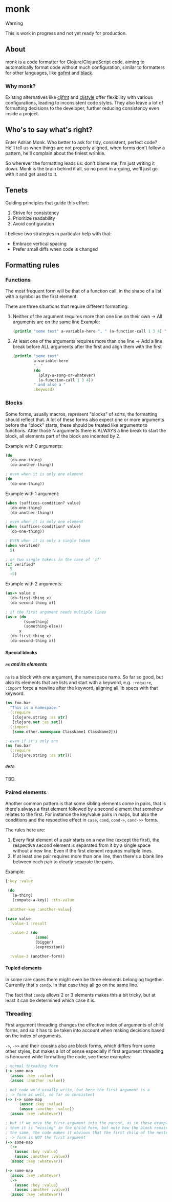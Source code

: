 # monk

> [!WARNING]
> This is work in progress and not yet ready for production.

## About

monk is a code formatter for Clojure/ClojureScript code, aiming to
automatically format code without much configuration, similar to formatters for
other languages, like [gofmt](https://pkg.go.dev/cmd/gofmt) and
[black](https://github.com/psf/black).

### Why monk?

Existing alternatives like [cljfmt](https://github.com/weavejester/cljfmt) and
[cljstyle](https://github.com/greglook/cljstyle) offer flexibility with various
configurations, leading to inconsistent code styles. They also leave a lot of
formatting decisions to the developer, further reducing consistency even inside
a project.

## Who's to say what's right?

Enter Adrian Monk. Who better to ask for tidy, consistent, perfect code?
He'll tell us when things are not properly aligned, when forms don't follow a
pattern, he'll complain about the tiniest wrinkle.

So wherever the formatting leads us: don't blame me, I'm just writing it down.
Monk is the brain behind it all, so no point in arguing, we'll just go with it
and get used to it.

## Tenets

Guiding principles that guide this effort:

1. Strive for consistency
2. Prioritize readability
3. Avoid configuration

I believe two strategies in particular help with that:
- Embrace vertical spacing
- Prefer small diffs when code is changed

## Formatting rules

### Functions

The most frequent form will be that of a function call, in the shape of a list
with a symbol as the first element.

There are three situations that require different formatting:
1. Neither of the argument requires more than one line on their own
   -> All arguments are on the same line
   Example:

    ```clojure
    (println "some text" a-variable-here ", " (a-function-call 1 3 4) " and also a " :keyword)
    ```

2. At least one of the arguments requires more than one line
   -> Add a line break before ALL arguments after the first and align them with
   the first

    ```clojure
    (println "some text"
             a-variable-here
             ", "
             (do
               (play-a-song-or-whatever)
               (a-function-call 1 3 4))
             " and also a "
             :keyword)
    ```

### Blocks

Some forms, usually macros, represent "blocks" of sorts, the formatting should
reflect that. A lot of these forms also expect one or more arguments before the
"block" starts, these should be treated like arguments to functions.
After those N arguments there is ALWAYS a line break to start the block, all
elements part of the block are indented by 2.

Example with 0 arguments:

```clojure
(do
  (do-one-thing)
  (do-another-thing))

; even when it is only one element
(do
  (do-one-thing))
```

Example with 1 argument:

```clojure
(when (suffices-condition? value)
  (do-one-thing)
  (do-another-thing))

; even when it is only one element
(when (suffices-condition? value)
  (do-one-thing))

; EVEN when it is only a single token
(when verified?
  5)

; or two single tokens in the case of 'if'
(if verified?
  5
  -5)
```

Example with 2 arguments:

```clojure
(as-> value x
  (do-first-thing x)
  (do-second-thing x))

; if the first argument needs multiple lines
(as-> (do
        (something)
        (something-else))
      x
  (do-first-thing x)
  (do-second-thing x))
```

#### Special blocks

##### `ns` and its elements
`ns` is a block with one argument, the namespace name. So far so good, but also
its elements that are lists and start with a keyword, e.g. `:require`, `:import`
force a newline after the keyword, aligning all lib specs with that keyword.

```clojure
(ns foo.bar
  "This is a namespace."
  (:require
   [clojure.string :as str]
   [clojure.set :as set])
  (:import
   [some.other.namespace ClassName1 ClassName2]))

; even if it's only one
(ns foo.bar
  (:require
   [clojure.string :as str]))
```

##### `defn`
TBD.

### Paired elements
Another common pattern is that some sibling elements come in pairs, that is
there's always a first element followed by a second element that somehow relates
to the first. For instance the key/value pairs in maps, but also the
conditions and the respective effect in `case`, `cond`, `cond->`, `cond->>`
forms.

The rules here are:
1. Every first element of a pair starts on a new line (except the first), the
   respective second element is separated from it by a single space without a
   new line. Even if the first element requires multiple lines.
2. If at least one pair requires more than one line, then there's a blank line
   between each pair to clearly separate the pairs.

Example:

``` clojure
{:key :value

 (do
   (a-thing)
   (compute-a-key)) :its-value

 :another-key :another-value}

(case value
  :value-1 :result

  :value-2 (do
             (some)
             (bigger)
             (expression))

  :value-3 (another-form))
```

#### Tupled elements
In some rare cases there might even be three elements belonging together.
Currently that's `condp`. In that case they all go on the same line.

The fact that `condp` allows 2 or 3 elements makes this a bit tricky, but at
least it can be determined which case it is.

### Threading
First argument threading changes the effective index of arguments of child
forms, and so it has to be taken into account when making decisions based on the
index of arguments.

`->`, `->>` and their cousins also are block forms, which differs from some
other styles, but makes a lot of sense especially if first argument threading is
honoured while formatting the code, see these examples:

``` clojure
; normal threading form
(-> some-map
  (assoc :key :value)
  (assoc :another :value))

; not code we'd usually write, but here the first argument is a
; -> form as well, so far so consistent
(-> (-> some-map
      (assoc :key :value)
      (assoc :another :value))
  (assoc :key :whatever))

; but if we move the first argument into the parent, as in these examples,
; then it is "missing" in the child form, but note how the block remains
; the same, the code makes it obvious that the first child of the nested
; -> form is NOT the first argument
(-> some-map
  (->
    (assoc :key :value)
    (assoc :another :value))
  (assoc :key :whatever))

(-> some-map
  (assoc :key :whatever)
  (->
    (assoc :key :value)
    (assoc :another :value))
  (assoc :key :whatever))
```
